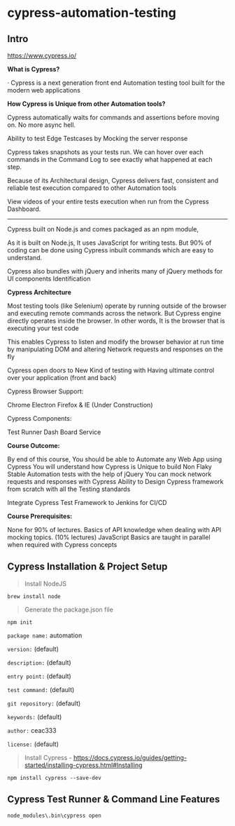 # cypress-automation-testing

## Intro

https://www.cypress.io/

**What is Cypress?**

· Cypress is a next generation front end Automation testing tool built for the modern web applications

**How Cypress is Unique from other Automation tools?**

Cypress automatically waits for commands and assertions before moving on. No more async hell.

Ability to test Edge Testcases by Mocking the server response

Cypress takes snapshots as your tests run. We can hover over each commands in the Command Log to see exactly what happened at each step.

Because of its Architectural design, Cypress delivers fast, consistent and reliable test execution compared to other Automation tools

View videos of your entire tests execution when run from the Cypress Dashboard.

*******************************************************************************************

Cypress built on Node.js and comes packaged as an npm module,

As it is built on Node.js, It uses JavaScript for writing tests. But 90% of coding can be done using Cypress inbuilt commands which are easy to understand.

Cypress also bundles with jQuery and inherits many of jQuery methods for UI components Identification

**Cypress Architecture**

Most testing tools (like Selenium) operate by running outside of the browser and executing remote commands across the network. But Cypress engine directly operates inside the browser. In other words, It is the browser that is executing your test code

This enables Cypress to listen and modify the browser behavior at run time by manipulating DOM and altering Network requests and responses on the fly

Cypress open doors to New Kind of testing with Having ultimate control over your application (front and back)



Cypress Browser Support:


Chrome
Electron
Firefox & IE (Under Construction)


Cypress Components:

Test Runner
Dash Board Service



**Course Outcome:**

By end of this course, You should be able to Automate any Web App using Cypress
You will understand how Cypress is Unique to build Non Flaky Stable Automation tests with the help of jQuery
You can mock network requests and responses with Cypress
Ability to Design Cypress framework from scratch with all the Testing standards

Integrate Cypress Test Framework to Jenkins for CI/CD




**Course Prerequisites:**

None for 90% of lectures.
Basics of API knowledge when dealing with API mocking topics. (10% lectures)
JavaScript Basics are taught in parallel when required with Cypress concepts

## Cypress Installation & Project Setup

> Install NodeJS

```
brew install node
```

> Generate the package.json file

```
npm init
```

`package name:` automation

`version:` (default)

`description:` (default)

`entry point:` (default)

`test command:` (default)

`git repository:` (default)

`keywords:` (default)

`author:` ceac333

`license:` (default)

> Install Cypress - https://docs.cypress.io/guides/getting-started/installing-cypress.html#Installing

```
npm install cypress --save-dev
```

## Cypress Test Runner & Command Line Features

```
node_modules\.bin\cypress open
```
